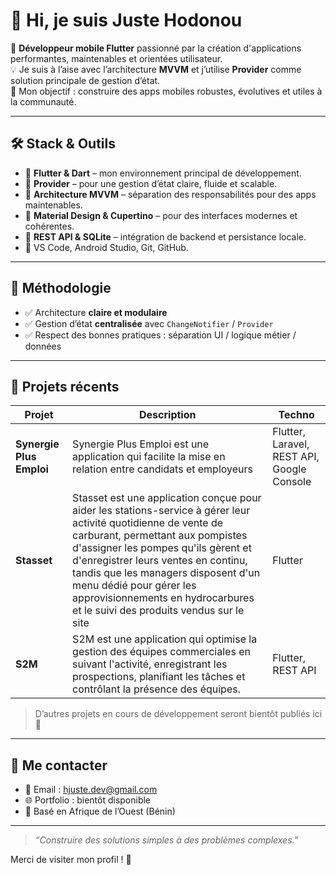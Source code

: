 # 👋 Hi, je suis Juste Hodonou

🎯 **Développeur mobile Flutter** passionné par la création d'applications performantes, maintenables et orientées utilisateur.  
💡 Je suis à l’aise avec l’architecture **MVVM** et j’utilise **Provider** comme solution principale de gestion d’état.  
🚀 Mon objectif : construire des apps mobiles robustes, évolutives et utiles à la communauté.

---

## 🛠️ Stack & Outils

- 💙 **Flutter & Dart** – mon environnement principal de développement.
- 🧠 **Provider** – pour une gestion d’état claire, fluide et scalable.
- 🧱 **Architecture MVVM** – séparation des responsabilités pour des apps maintenables.
- 🎨 **Material Design & Cupertino** – pour des interfaces modernes et cohérentes.
- 🔌 **REST API & SQLite** – intégration de backend et persistance locale.
- 🧰 VS Code, Android Studio, Git, GitHub.

---

## 🧪 Méthodologie

- ✅ Architecture **claire et modulaire**
- ✅ Gestion d’état **centralisée** avec `ChangeNotifier` / `Provider`
- ✅ Respect des bonnes pratiques : séparation UI / logique métier / données

---

## 📱 Projets récents

| Projet        | Description                                                | Techno                  |
|---------------|------------------------------------------------------------|-------------------------|
| **Synergie Plus Emploi**    |  Synergie Plus Emploi est une application qui facilite la mise en relation entre candidats et employeurs | Flutter, Laravel, REST API, Google Console |
| **Stasset** | Stasset est une application conçue pour aider les stations-service à gérer leur activité quotidienne de vente de carburant, permettant aux pompistes d'assigner les pompes qu'ils gèrent et d'enregistrer leurs ventes en continu, tandis que les managers disposent d'un menu dédié pour gérer les approvisionnements en hydrocarbures et le suivi des produits vendus sur le site | Flutter |
| **S2M** | S2M est une application qui optimise la gestion des équipes commerciales en suivant l'activité, enregistrant les prospections, planifiant les tâches et contrôlant la présence des équipes. | Flutter, REST API |

> D’autres projets en cours de développement seront bientôt publiés ici 👀

---

## 🤝 Me contacter

- 📧 Email : [hjuste.dev@gmail.com](mailto:hjuste.dev@gmail.com)
- 🌐 Portfolio : bientôt disponible
- 📍 Basé en Afrique de l’Ouest (Bénin)

---

> _“Construire des solutions simples à des problèmes complexes.”_

Merci de visiter mon profil ! 🌟
